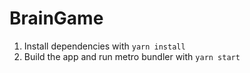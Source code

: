 # BrainGame

1. Install dependencies with `yarn install`
2. Build the app and run metro bundler with `yarn start`
